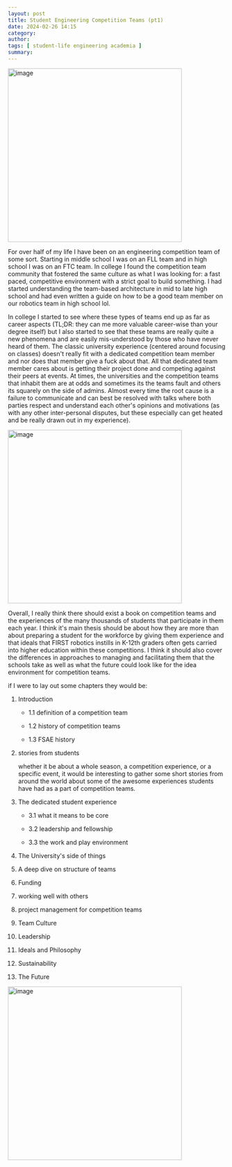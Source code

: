 ```yaml
---
layout: post
title: Student Engineering Competition Teams (pt1)
date: 2024-02-26 14:15
category: 
author: 
tags: [ student-life engineering academia ]
summary: 
---
```


<img src="{{site.baseurl}}/assets/images/FSAE.png" alt="image" width="400" />

For over half of my life I have been on an engineering competition team of some sort. Starting in middle school I was on an FLL team and in high school I was on an FTC team. In college I found the competition team community that fostered the same culture as what I was looking for: a fast paced, competitive environment with a strict goal to build something. I had started understanding the team-based architecture in mid to late high school and had even written a guide on how to be a good team member on our robotics team in high school lol. 

In college I started to see where these types of teams end up as far as career aspects (TL;DR: they can me more valuable career-wise than your degree itself) but I also started to see that these teams are really quite a new phenomena and are easily mis-understood by those who have never heard of them. The classic university experience (centered around focusing on classes) doesn't really fit with a dedicated competition team member and nor does that member give a fuck about that. All that dedicated team member cares about is getting their project done and competing against their peers at events. At times, the universities and the competition teams that inhabit them are at odds and sometimes its the teams fault and others its squarely on the side of admins. Almost every time the root cause is a failure to communicate and can best be resolved with talks where both parties respect and understand each other's opinions and motivations (as with any other inter-personal disputes, but these especially can get heated and be really drawn out in my experience).

<img src="{{site.baseurl}}/assets/images/giphy-8-1.gif" alt="image" width="400" />

Overall, I really think there should exist a book on competition teams and the experiences of the many thousands of students that participate in them each year. I think it's main thesis should be about how they are more than about preparing a student for the workforce by giving them experience and that ideals that FIRST robotics instills in K-12th graders often gets carried into higher education within these competitions. I think it should also cover the differences in approaches to managing and facilitating them that the schools take as well as what the future could look like for the idea environment for competition teams.

if I were to lay out some chapters they would be:

1. Introduction

    - 1.1 definition of a competition team

    - 1.2 history of competition teams
   
    - 1.3 FSAE history

2. stories from students

    whether it be about a whole season, a competition experience, or a specific event, it would be interesting to gather some short stories from around the world about some of the awesome experiences students have had as a part of competition teams.

3. The dedicated student experience
    
    - 3.1 what it means to be core
    
    - 3.2 leadership and fellowship
    
    - 3.3 the work and play environment

4. The University's side of things

5. A deep dive on structure of teams

6. Funding 

7. working well with others

8. project management for competition teams

9. Team Culture

10. Leadership

11. Ideals and Philosophy

12. Sustainability

13. The Future

<img src="{{site.baseurl}}/assets/images/mines-meme.png" alt="image" width="400" />